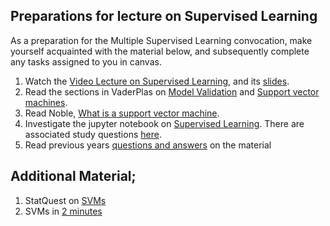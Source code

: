 ## Preparations for lecture on Supervised Learning

As a preparation for the Multiple Supervised Learning convocation, make yourself acquainted with the material below, and subsequently complete any tasks assigned to you in canvas.

1. Watch the [Video Lecture on Supervised Learning](https://youtu.be/LJVg_hSa5tU), and its [slides](slides/SupervisedML.pdf).
2. Read the sections in VaderPlas on [Model Validation](https://jakevdp.github.io/PythonDataScienceHandbook/05.03-hyperparameters-and-model-validation.html) and [Support vector machines](https://jakevdp.github.io/PythonDataScienceHandbook/05.07-support-vector-machines.html).
3. Read Noble, [What is a support vector machine](https://www.nature.com/articles/nbt1206-1565).
4. Investigate the jupyter notebook on [Supervised Learning](../nb/supervised/). There are associated study questions [here](../nb/supervised/questions.md).
5. Read previous years [questions and answers](../qa/supervisedlearning) on the material  

## Additional Material;

1. StatQuest on [SVMs](https://www.youtube.com/watch?v=efR1C6CvhmE)
2. SVMs in [2 minutes](https://www.youtube.com/watch?v=_YPScrckx28) 